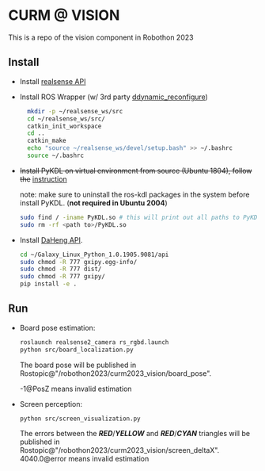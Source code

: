 # CURM @ VISION
This is a repo of the vision component in Robothon 2023

## Install

- Install [realsense API](https://github.com/IntelRealSense/librealsense)
- Install ROS Wrapper (w/ 3rd party [ddynamic_reconfigure](https://github.com/ros/dynamic_reconfigure))
  ```sh
    mkdir -p ~/realsense_ws/src
    cd ~/realsense_ws/src/
    catkin_init_workspace 
    cd ..
    catkin_make
    echo "source ~/realsense_ws/devel/setup.bash" >> ~/.bashrc
    source ~/.bashrc
    ```
- ~~Install PyKDL on virtual environment from source (Ubuntu 1804), follow the~~ [instruction](https://blog.csdn.net/qq_42237662/article/details/109783935)

   note: make sure to uninstall the ros-kdl packages in the system before install PyKDL. (**not required in Ubuntu 2004**)
   ```sh
   sudo find / -iname PyKDL.so # this will print out all paths to PyKDL.so
   sudo rm -rf <path to>/PyKDL.so
   ```  

- Install [DaHeng API](https://en.daheng-imaging.com/list-58-1.html). 
  ```sh
  cd ~/Galaxy_Linux_Python_1.0.1905.9081/api
  sudo chmod -R 777 gxipy.egg-info/
  sudo chmod -R 777 dist/
  sudo chmod -R 777 gxipy/
  pip install -e .
  ```

## Run

- Board pose estimation:
  ```sh
  roslaunch realsense2_camera rs_rgbd.launch
  python src/board_localization.py
  ```
  The board pose will be published in Rostopic@"/robothon2023/curm2023_vision/board_pose".

  -1@PosZ means invalid estimation
- Screen perception:
  ```sh
  python src/screen_visualization.py
  ```
  The errors between the **_RED_**/**_YELLOW_** and **_RED_**/**_CYAN_** triangles will be published in Rostopic@"/robothon2023/curm2023_vision/screen_deltaX".
  4040.0@error means invalid estimation